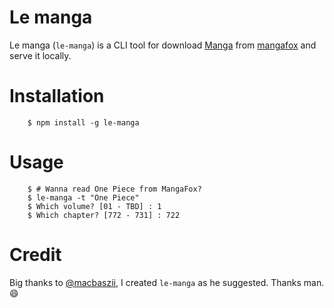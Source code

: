 # Le manga

Le manga (`le-manga`) is a CLI tool for download
[Manga](http://en.wikipedia.org/wiki/Manga) from
[mangafox](http://mangafox.me/) and serve it locally.

# Installation

        $ npm install -g le-manga

# Usage

        $ # Wanna read One Piece from MangaFox?
        $ le-manga -t "One Piece"
        $ Which volume? [01 - TBD] : 1
        $ Which chapter? [772 - 731] : 722


# Credit

Big thanks to [@macbaszii](https://github.com/macbaszii), I created `le-manga`
as he suggested. Thanks man. :smile:
